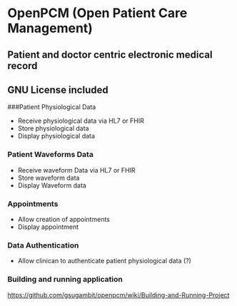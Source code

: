 # OpenPCM (Open Patient Care Management)
## Patient and doctor centric electronic medical record
## GNU License included

###Patient Physiological Data
- Receive physiological data via HL7 or FHIR
- Store physiological data
- Display physiological data

### Patient Waveforms Data
- Receive waveform Data via HL7 or FHIR
- Store waveform data
- Display Waveform data

### Appointments
- Allow creation of appointments
- Display appointment

### Data Authentication
- Allow clinican to authenticate patient physiological data (?)

### Building and running application
https://github.com/gsugambit/openpcm/wiki/Building-and-Running-Project
